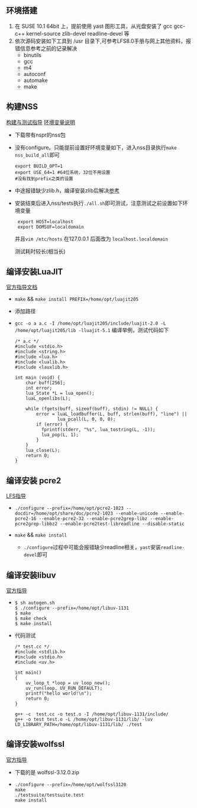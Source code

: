 ## 环境搭建

1. 在 SUSE 10.1 64bit 上，提前使用 yast 图形工具，从光盘安装了 gcc gcc-c++ kernel-source zlib-devel  readline-devel 等
2. 依次源码安装如下工具到 /usr 目录下,可参考LFS8.0手册与网上其他资料，报错信息参考之前的记录解决
   - binutils
   - gcc
   - m4
   - autoconf
   - automake
   - make

## 构建NSS

[构建与测试指导](https://developer.mozilla.org/en-US/docs/Mozilla/Projects/NSS/NSS_Sources_Building_Testing)  [环境变量说明](https://developer.mozilla.org/en-US/docs/Mozilla/Projects/NSS/Reference/NSS_environment_variables) 

- 下载带有nspr的nss包

- 没有configure。只能提前设置好环境变量如下，进入nss目录执行`make nss_build_all`即可

  ```
  export BUILD_OPT=1
  export USE_64=1 #64位系统，32位不用设置
  #没有找到prefix之类的设置
  ```

- 中途报错缺少zlib.h，编译安装zlib后解决[参考](http://blog.csdn.net/xiaolixiaoyi/article/details/37767297)

- 安装结束后进入nss/tests执行`./all.sh`即可测试，注意测试之前设置如下环境变量

  ```
   export HOST=localhost 
   export DOMSUF=localdomain
  ```

  并且`vim /etc/hosts` 在127.0.0.1 后面改为 `localhost.localdomain`

  测试耗时较长(相当长)


## 编译安装LuaJIT

[官方指导文档](http://luajit.org/install.html)

- `make` && `make install PREFIX=/home/opt/luajit205`

- 添加路径

- `gcc -o a a.c -I /home/opt/luajit205/include/luajit-2.0 -L /home/opt/luajit205/lib -lluajit-5.1` 编译举例，测试代码如下

  ```
  /* a.c */
  #include <stdio.h>
  #include <string.h>
  #include <lua.h>
  #include <lualib.h>
  #include <lauxlib.h>

  int main (void) {
      char buff[256];
      int error;
      lua_State *L = lua_open();
      luaL_openlibs(L);
    
      while (fgets(buff, sizeof(buff), stdin) != NULL) {
          error = luaL_loadbuffer(L, buff, strlen(buff), "line") ||
                  lua_pcall(L, 0, 0, 0);
          if (error) {
            fprintf(stderr, "%s", lua_tostring(L, -1));
            lua_pop(L, 1);
          }
      }
      lua_close(L);
      return 0;
  }
  ```




## 编译安装 pcre2

[LFS指导](http://www.linuxfromscratch.org/blfs/view/svn/general/pcre2.html) 

- ```
  ./configure --prefix=/home/opt/pcre2-1023 --docdir=/home/opt/share/doc/pcre2-1023 --enable-unicode --enable-pcre2-16 --enable-pcre2-32 --enable-pcre2grep-libz --enable-pcre2grep-libbz2 --enable-pcre2test-libreadline --disable-static
  ```

- `make`  &&  `make install`

  - `./configure`过程中可能会报错缺少readline相关，`yast`安装`readline-devel`即可




## 编译安装libuv

[官方指导](https://github.com/libuv/libuv/blob/master/README.md)

- ```
  $ sh autogen.sh
  $ ./configure --prefix=/home/opt/libuv-1131
  $ make
  $ make check
  $ make install
  ```

- 代码测试

  ```
  /* test.cc */
  #include <stdlib.h>
  #include <stdio.h>
  #include <uv.h>

  int main()
  {
      uv_loop_t *loop = uv_loop_new();
      uv_run(loop, UV_RUN_DEFAULT);
      printf("hello world!\n");
      return 0;
  }
  ```

  ```
  g++ -c  test.cc -o test.o -I /home/opt/libuv-1131/include/
  g++ -o test test.o -L /home/opt/libuv-1131/lib/ -luv
  LD_LIBRARY_PATH=/home/opt/libuv-1131/lib/ ./test
  ```



## 编译安装wolfssl

[官方指导](https://www.wolfssl.com/wolfSSL/Docs-wolfssl-manual-2-building-wolfssl.html)

- 下载的是 wolfssl-3.12.0.zip 


- ```
  ./configure --prefix=/home/opt/wolfssl3120
  make
  ./testsuite/testsuite.test
  make install
  ```

